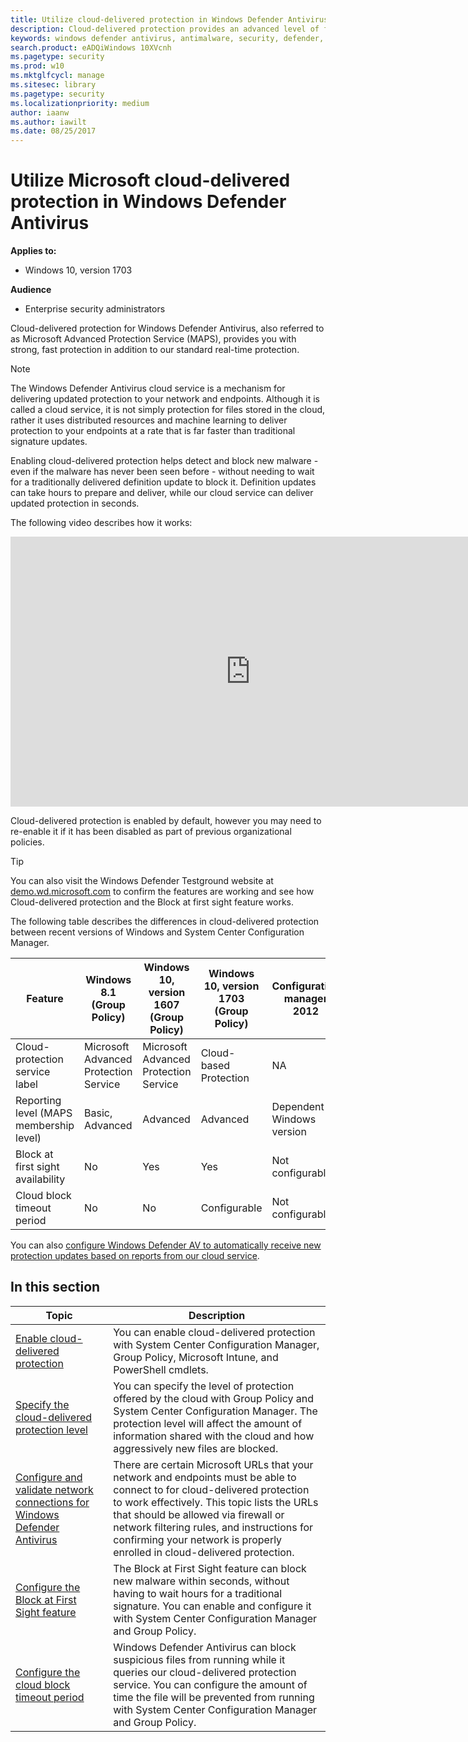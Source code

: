 ```yaml
---
title: Utilize cloud-delivered protection in Windows Defender Antivirus
description: Cloud-delivered protection provides an advanced level of fast, robust antivirus detection.
keywords: windows defender antivirus, antimalware, security, defender, cloud, cloud-delivered protection
search.product: eADQiWindows 10XVcnh
ms.pagetype: security
ms.prod: w10
ms.mktglfcycl: manage
ms.sitesec: library
ms.pagetype: security
ms.localizationpriority: medium
author: iaanw
ms.author: iawilt
ms.date: 08/25/2017
---
```


# Utilize Microsoft cloud-delivered protection in Windows Defender Antivirus

**Applies to:**

- Windows 10, version 1703

**Audience**

- Enterprise security administrators

Cloud-delivered protection for Windows Defender Antivirus, also referred to as Microsoft Advanced Protection Service (MAPS), provides you with strong, fast protection in addition to our standard real-time protection.



>[!NOTE] 
>The Windows Defender Antivirus cloud service is a mechanism for delivering updated protection to your network and endpoints. Although it is called a cloud service, it is not simply protection for files stored in the cloud, rather it uses distributed resources and machine learning to deliver protection to your endpoints at a rate that is far faster than traditional signature updates.

Enabling cloud-delivered protection helps detect and block new malware - even if the malware has never been seen before - without needing to wait for a traditionally delivered definition update to block it. Definition updates can take hours to prepare and deliver, while our cloud service can deliver updated protection in seconds. 

The following video describes how it works:

<iframe 
src="https://videoplayercdn.osi.office.net/embed/c2f20f59-ca56-4a7b-ba23-44c60bc62c59" width="768" height="432" allowFullScreen="true" frameBorder="0" scrolling="no"></iframe>

Cloud-delivered protection is enabled by default, however you may need to re-enable it if it has been disabled as part of previous organizational policies.

>[!TIP]
>You can also visit the Windows Defender Testground website at [demo.wd.microsoft.com](https://demo.wd.microsoft.com) to confirm the features are working and see how Cloud-delivered protection and the Block at first sight feature works.


The following table describes the differences in cloud-delivered protection between recent versions of Windows and System Center Configuration Manager.


Feature | Windows 8.1 (Group Policy) | Windows 10, version 1607 (Group Policy) | Windows 10, version 1703 (Group Policy) | Configuration manager 2012 | Configuration manager (current branch) | Microsoft Intune
---|---|---|---|---|---|---
Cloud-protection service label | Microsoft Advanced Protection Service | Microsoft Advanced Protection Service | Cloud-based Protection | NA | Cloud protection service | Microsoft Advanced Protection Service
Reporting level (MAPS membership level) | Basic, Advanced | Advanced | Advanced | Dependent on Windows version | Dependent on Windows version | Dependent on Windows version
Block at first sight availability | No | Yes | Yes | Not configurable | Configurable | No
Cloud block timeout period | No | No | Configurable | Not configurable | Configurable | No
 
You can also [configure Windows Defender AV to automatically receive new protection updates based on reports from our cloud service](manage-event-based-updates-windows-defender-antivirus.md#cloud-report-updates).


## In this section

 Topic | Description 
---|---
[Enable cloud-delivered protection](enable-cloud-protection-windows-defender-antivirus.md) | You can enable cloud-delivered protection with System Center Configuration Manager, Group Policy, Microsoft Intune, and PowerShell cmdlets.
[Specify the cloud-delivered protection level](specify-cloud-protection-level-windows-defender-antivirus.md) | You can specify the level of protection offered by the cloud with Group Policy and System Center Configuration Manager. The protection level will affect the amount of information shared with the cloud and how aggressively new files are blocked.
[Configure and validate network connections for Windows Defender Antivirus](configure-network-connections-windows-defender-antivirus.md) | There are certain Microsoft URLs that your network and endpoints must be able to connect to for cloud-delivered protection to work effectively. This topic lists the URLs that should be allowed via firewall or network filtering rules, and instructions for confirming your network is properly enrolled in cloud-delivered protection.
[Configure the Block at First Sight feature](configure-block-at-first-sight-windows-defender-antivirus.md) | The Block at First Sight feature can block new malware within seconds, without having to wait hours for a traditional signature. You can enable and configure it with System Center Configuration Manager and Group Policy.
[Configure the cloud block timeout period](configure-cloud-block-timeout-period-windows-defender-antivirus.md) | Windows Defender Antivirus can block suspicious files from running while it queries our cloud-delivered protection service. You can configure the amount of time the file will be prevented from running with System Center Configuration Manager and Group Policy.